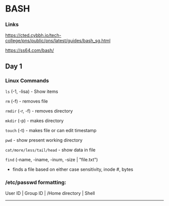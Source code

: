 # BASH

### Links

https://cted.cybbh.io/tech-college/pns/public/pns/latest/guides/bash_sg.html

https://ss64.com/bash/

## Day 1

### Linux Commands

```ls```    (-1, -lisa)    -    Show items

```rm```   (-f)   -    removes file

```rmdir``` (-r, -f)  -    removes directory

```mkdir``` (-p)   -    makes directory

```touch``` (-t)   -    makes file or can edit timestamp

```pwd```        -      show present working directory

```cat/more/less/tail/head```    -    show data in file

```find``` (-name, -iname, -inum, -size | "file.txt")
-    finds a file based on either case sensitivity, inode #, bytes

### /etc/passwd formatting:

User ID  |  Group ID  |  /Home directory  |  Shell


<hr>
